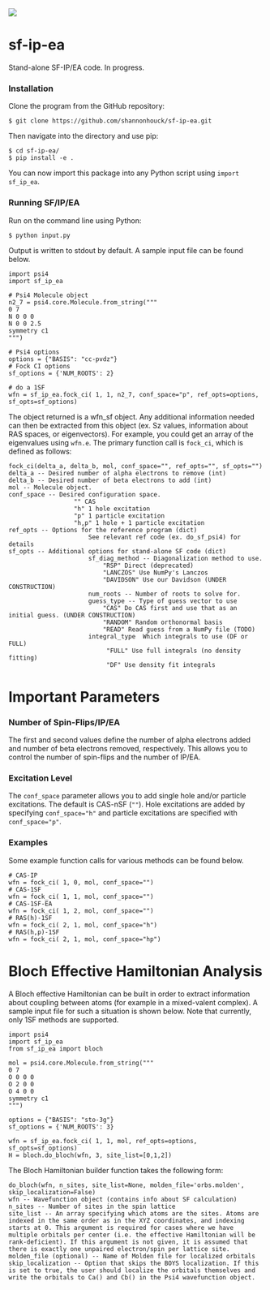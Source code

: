 
<img src = "https://travis-ci.com/shannonhouck/sf-ip-ea.svg?token=yXoAYb1Qe6BWq8AUXzXG&branch=master">

# sf-ip-ea
Stand-alone SF-IP/EA code. In progress.

### Installation ###
Clone the program from the GitHub repository:
```
$ git clone https://github.com/shannonhouck/sf-ip-ea.git
```
Then navigate into the directory and use pip:
```
$ cd sf-ip-ea/
$ pip install -e .
```
You can now import this package into any Python script using `import sf_ip_ea`.

### Running SF/IP/EA ###
Run on the command line using Python:
```
$ python input.py
```
Output is written to stdout by default. A sample input file can be found below.
```
import psi4
import sf_ip_ea

# Psi4 Molecule object
n2_7 = psi4.core.Molecule.from_string("""
0 7
N 0 0 0 
N 0 0 2.5 
symmetry c1
""")

# Psi4 options
options = {"BASIS": "cc-pvdz"}
# Fock CI options
sf_options = {'NUM_ROOTS': 2}

# do a 1SF
wfn = sf_ip_ea.fock_ci( 1, 1, n2_7, conf_space="p", ref_opts=options, sf_opts=sf_options)
```
The object returned is a wfn_sf object. Any additional information needed can then be extracted from this object (ex. Sz values, information about RAS spaces, or eigenvectors). For example, you could get an array of the eigenvalues using `wfn.e`.
The primary function call is `fock_ci`, which is defined as follows:
```
fock_ci(delta_a, delta_b, mol, conf_space="", ref_opts="", sf_opts="")
delta_a -- Desired number of alpha electrons to remove (int)
delta_b -- Desired number of beta electrons to add (int)
mol -- Molecule object.
conf_space -- Desired configuration space.
                  "" CAS
                  "h" 1 hole excitation
                  "p" 1 particle excitation
                  "h,p" 1 hole + 1 particle excitation
ref_opts -- Options for the reference program (dict)
                      See relevant ref code (ex. do_sf_psi4) for details
sf_opts -- Additional options for stand-alone SF code (dict)
                      sf_diag_method -- Diagonalization method to use.
                          "RSP" Direct (deprecated)
                          "LANCZOS" Use NumPy's Lanczos
                          "DAVIDSON" Use our Davidson (UNDER CONSTRUCTION)
                      num_roots -- Number of roots to solve for.
                      guess_type -- Type of guess vector to use
                          "CAS" Do CAS first and use that as an initial guess. (UNDER CONSTRUCTION)
                          "RANDOM" Random orthonormal basis
                          "READ" Read guess from a NumPy file (TODO)
                      integral_type  Which integrals to use (DF or FULL)
                           "FULL" Use full integrals (no density fitting)
                           "DF" Use density fit integrals
```
# Important Parameters
### Number of Spin-Flips/IP/EA ###
The first and second values define the number of alpha electrons added and 
number of beta electrons removed, respectively. This allows you to 
control the number of spin-flips and the number of IP/EA.
### Excitation Level ###
The `conf_space` parameter allows you to add single hole and/or particle 
excitations. The default is CAS-nSF (`""`). Hole excitations are added by 
specifying `conf_space="h"` and particle excitations are specified with 
`conf_space="p"`. 
### Examples ###
Some example function calls for various methods can be found below.
```
# CAS-IP
wfn = fock_ci( 1, 0, mol, conf_space="")
# CAS-1SF
wfn = fock_ci( 1, 1, mol, conf_space="")
# CAS-1SF-EA
wfn = fock_ci( 1, 2, mol, conf_space="")
# RAS(h)-1SF
wfn = fock_ci( 2, 1, mol, conf_space="h")
# RAS(h,p)-1SF
wfn = fock_ci( 2, 1, mol, conf_space="hp")
```

# Bloch Effective Hamiltonian Analysis
A Bloch effective Hamiltonian can be built in order to extract information 
about coupling between atoms (for example in a mixed-valent complex). A 
sample input file for such a situation is shown below. Note that 
currently, only 1SF methods are supported.
```
import psi4
import sf_ip_ea
from sf_ip_ea import bloch

mol = psi4.core.Molecule.from_string("""
0 7
O 0 0 0
O 2 0 0
O 4 0 0
symmetry c1
""")

options = {"BASIS": "sto-3g"}
sf_options = {'NUM_ROOTS': 3}

wfn = sf_ip_ea.fock_ci( 1, 1, mol, ref_opts=options, sf_opts=sf_options)
H = bloch.do_bloch(wfn, 3, site_list=[0,1,2])
```
The Bloch Hamiltonian builder function takes the following form:
```
do_bloch(wfn, n_sites, site_list=None, molden_file='orbs.molden', skip_localization=False)
wfn -- Wavefunction object (contains info about SF calculation)
n_sites -- Number of sites in the spin lattice
site_list -- An array specifying which atoms are the sites. Atoms are indexed in the same order as in the XYZ coordinates, and indexing starts at 0. This argument is required for cases where we have multiple orbitals per center (i.e. the effective Hamiltonian will be rank-deficient). If this argument is not given, it is assumed that there is exactly one unpaired electron/spin per lattice site.
molden_file (optional) -- Name of Molden file for localized orbitals
skip_localization -- Option that skips the BOYS localization. If this is set to true, the user should localize the orbitals themselves and write the orbitals to Ca() and Cb() in the Psi4 wavefunction object.
```
